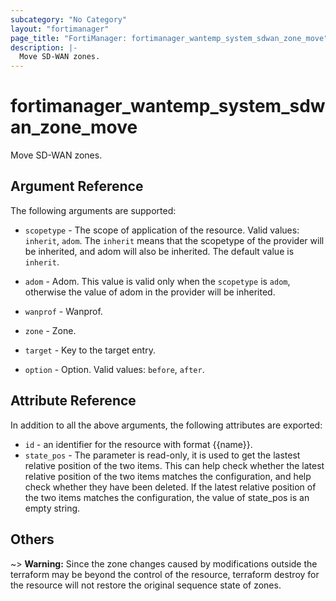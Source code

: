 ```yaml
---
subcategory: "No Category"
layout: "fortimanager"
page_title: "FortiManager: fortimanager_wantemp_system_sdwan_zone_move"
description: |-
  Move SD-WAN zones.
---
```


# fortimanager_wantemp_system_sdwan_zone_move
Move SD-WAN zones.

## Argument Reference


The following arguments are supported:

* `scopetype` - The scope of application of the resource. Valid values: `inherit`, `adom`. The `inherit` means that the scopetype of the provider will be inherited, and adom will also be inherited. The default value is `inherit`.
* `adom` - Adom. This value is valid only when the `scopetype` is `adom`, otherwise the value of adom in the provider will be inherited.
* `wanprof` - Wanprof.
* `zone` - Zone.

* `target` - Key to the target entry.
* `option` - Option. Valid values: `before`, `after`.


## Attribute Reference

In addition to all the above arguments, the following attributes are exported:
* `id` - an identifier for the resource with format {{name}}.
* `state_pos` - The parameter is read-only, it is used to get the lastest relative position of the two items. This can help check whether the latest relative position of the two items matches the configuration, and help check whether they have been deleted. If the latest relative position of the two items matches the configuration, the value of state_pos is an empty string.

## Others

~> **Warning:** Since the zone changes caused by modifications outside the terraform may be beyond the control of the resource, terraform destroy for the resource will not restore the original sequence state of zones.
